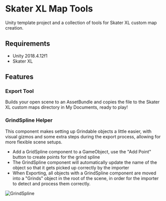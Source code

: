 # Skater XL Map Tools
Unity template project and a collection of tools for Skater XL custom map creation.

## Requirements
* Unity 2018.4.12f1
* Skater XL

## Features
### Export Tool
Builds your open scene to an AssetBundle and copies the file to the Skater XL custom maps directory in My Documents, ready to play! 

###  GrindSpline Helper
This component makes setting up Grindable objects a little easier, with visual gizmos and some extra steps during the export process, allowing for more flexible scene setups.

* Add a GridSpline component to a GameObject, use the "Add Point" button to create points for the grind spline
* The GrindSpline component will automatically update the name of the object so that it gets picked up correctly by the importer
* When Exporting, all objects with a GrindSpline component are moved into a "Grinds" object in the root of the scene, in order for the importer to detect and process them correctly.

![GrindSpline](https://i.imgur.com/XuoMo8H.jpg)
